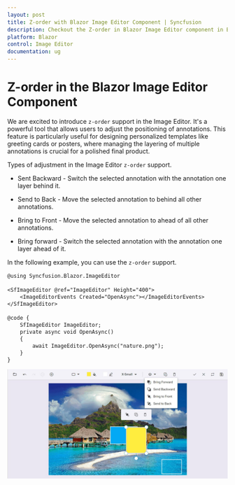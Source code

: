 ```yaml
---
layout: post
title: Z-order with Blazor Image Editor Component | Syncfusion
description: Checkout the Z-order in Blazor Image Editor component in Blazor Server App and Blazor WebAssembly App.
platform: Blazor
control: Image Editor
documentation: ug
---
```


# Z-order in the Blazor Image Editor Component

We are excited to introduce `z-order` support in the Image Editor. It's a powerful tool that allows users to adjust the positioning of annotations. This feature is particularly useful for designing personalized templates like greeting cards or posters, where managing the layering of multiple annotations is crucial for a polished final product.

Types of adjustment in the Image Editor `z-order` support.

* Sent Backward - Switch the selected annotation with the annotation one layer behind it.

* Send to Back - Move the selected annotation to behind all other annotations.

* Bring to Front - Move the selected annotation to ahead of all other annotations.

* Bring forward - Switch the selected annotation with the annotation one layer ahead of it.

In the following example, you can use the `z-order` support.

```cshtml
@using Syncfusion.Blazor.ImageEditor 

<SfImageEditor @ref="ImageEditor" Height="400">
    <ImageEditorEvents Created="OpenAsync"></ImageEditorEvents>
</SfImageEditor> 

@code { 
    SfImageEditor ImageEditor; 
    private async void OpenAsync() 
    { 
        await ImageEditor.OpenAsync("nature.png"); 
    } 
}
```

![Blazor Image Editor with Opening an image](./images/blazor-image-editor-z-order.png)
